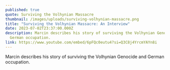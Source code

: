 ```yaml
---
published: true
quote: Surviving the Volhynian Massacre
thumbnail: /images/uploads/surviving-volhynian-massacre.png
title: "Surviving the Volhynian Massacre: An Interview"
date: 2023-07-02T23:37:00.000Z
description: Marcin describes his story of surviving the Volhynian Genocide and
  German occupation.
link: https://www.youtube.com/embed/6pFQc0eutu4?si=Q3C8j4YrcmYAYn8i
---
```

Marcin describes his story of surviving the Volhynian Genocide and German occupation.
